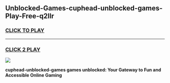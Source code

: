 
## Unblocked-Games-cuphead-unblocked-games-Play-Free-q2llr
<h3>
<a href="https://premium76.site?title=cuphead-unblocked-games&ref=23A">CLICK TO PLAY</a></h3>
<hr>

<h3>
<a href="https://premium76.site?title=cuphead-unblocked-games&ref=23A">CLICK 2 PLAY</a>
  
</h3>

<a href="https://premium76.site?title=cuphead-unblocked-games&ref=23A"><img src="https://clearcache.store/games.png"></a>


**cuphead-unblocked-games games unblocked: Your Gateway to Fun and Accessible Online Gaming**
